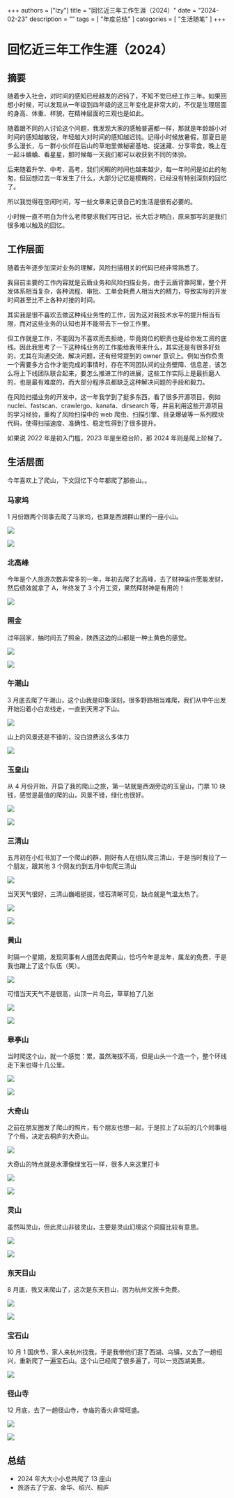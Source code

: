 +++
authors = ["lzy"]
title = "回忆近三年工作生涯（2024）"
date = "2024-02-23"
description = ""
tags = [
    "年度总结"
]
categories = [
    "生活随笔"
]
+++

# 回忆近三年工作生涯（2024）

## 摘要

随着步入社会，对时间的感知已经越发的迟钝了，不知不觉已经工作三年。如果回想小时候，可以发现从一年级到四年级的这三年变化是非常大的，不仅是生理层面的身高、体重、样貌，在精神层面的三观也是如此。

随着跟不同的人讨论这个问题，我发现大家的感触普遍都一样，那就是年龄越小对时间的感知越敏锐，年轻越大对时间的感知越迟钝。记得小时候放暑假，那夏日是多么漫长，与一群小伙伴在后山的草地里做秘密基地、捉迷藏、分享零食，晚上在一起斗蛐蛐、看星星，那时候每一天我们都可以收获到不同的体验。

后来随着升学、中考、高考，我们闲暇的时间也越来越少，每一年时间是如此的匆匆，但回想过去一年发生了什么，大部分记忆是模糊的，已经没有特别深刻的回忆了。

所以我觉得在空闲时间，写一些文章来记录自己的生活是很有必要的。

小时候一直不明白为什么老师要求我们写日记，长大后才明白，原来那写的是我们很多难以触及的回忆。

## 工作层面

随着去年逐步加深对业务的理解，风险扫描相关的代码已经非常熟悉了。

我目前主要的工作内容就是云盾业务和风险扫描业务，由于云盾背靠阿里，整个开发体系相当复杂，各种流程、审批、工单会耗费人相当大的精力，导致实际的开发时间甚至比不上各种对接的时间。

其实我是很不喜欢去做这种纯业务性的工作，因为这对我技术水平的提升相当有限，而对这些业务的认知也并不能带去下一份工作里。

但工作就是工作，不能因为不喜欢而去拒绝，毕竟岗位的职责也是给你发工资的底线。因此我思考了一下这种纯业务的工作能给我带来什么，其实还是有很多好处的，尤其在沟通交流、解决问题，还有经常提到的 owner 意识上。例如当你负责一个需要多方合作才能完成的事情时，存在不同团队间的业务壁障、信息差，该怎么将上下线团队联合起来，要怎么推进工作的进展，这些工作实际上是最折磨人的，也是最有难度的，而大部分程序员都缺乏这种解决问题的手段和毅力。

在风险扫描业务的开发中，这一年我学到了挺多东西，看了很多开源项目，例如 nuclei、fastscan、crawlergo、kanata、dirsearch 等，并且利用这些开源项目的学习经验，重构了风险扫描中的 web 爬虫、扫描引擎、目录爆破等一系列模块代码，使得扫描速度、准确性、稳定性得到了很多提升。

如果说 2022 年是初入门槛，2023 年是坐稳台阶，那 2024 年则是爬上阶梯了。

## 生活层面

今年喜欢上了爬山，下文回忆下今年都爬了那些山。。

### 马家坞

1 月份跟两个同事去爬了马家坞，也算是西湖群山里的一座小山。

![](../static/YmLRbUdHDoni7zxrySNceM6lnLf.png)

![](../static/Vznbbg92UoLi4OxvY3wcEGyPn7c.png)

### 北高峰

今年是个人旅游次数非常多的一年，年初去爬了北高峰，去了财神庙许愿能发财，然后绩效就拿了 A，年终发了 3 个月工资，果然拜财神是有用的！

![](../static/JGITbiVGDoFGq1xMjvNcAUQ4nnb.png)

### 照金

过年回家，抽时间去了照金，陕西这边的山都是一种土黄色的感觉。

![](../static/C5x7brlG8oTkDzxINNyc5YIznSh.png)

![](../static/ZDp8bOVIao506jx9DA5clLxcnyd.png)

### 午潮山

3 月底去爬了午潮山，这个山我是印象深刻，很多野路相当难爬，我们从中午出发开始沿着小白龙线走，一直到天黑才下山。

![](../static/FDbmb3pRFov1PqxFDmec8ROsnUf.png)

山上的风景还是不错的，没白浪费这么多体力

![](../static/VFNJbtIlGo5fmvxJLw1cjPd9nVh.png)

### 玉皇山

从 4 月份开始，开启了我的爬山之旅，第一站就是西湖旁边的玉皇山，门票 10 块钱，感觉是最值的爬的山，风景不错，绿化也很好。

![](../static/MPV5b8tLfo22pyxdKg5c25jQnvI.png)

![](../static/Eq6LbAhO0o8GjxxFoBFczmPun4g.png)

### 三清山

五月初在小红书加了一个爬山的群，刚好有人在组队爬三清山，于是当时我拉了一个朋友，跟其他 3 个网友约到五月中旬爬三清山

![](../static/DMh1bAT4Joi6OMxdBNzceBa0nah.png)

当天天气很好，三清山巍峨挺拔，怪石清晰可见，缺点就是气温太热了。

![](../static/MwVEbDvEGoPO0nx6O5OcQxZFngf.png)

![](../static/SDpobCb7qoTi20xxAKwcZMoZnNh.png)

### 黄山

时隔一个星期，发现同事有人组团去爬黄山，恰巧今年是龙年，属龙的免费，于是我也蹭上了这个队伍（笑）。

![](../static/ONp8bmboooaDzsx185uckfdSnFf.png)

可惜当天天气不是很高，山顶一片乌云，草草拍了几张

![](../static/Kf7ub5omBolqV0xSxV7ctCrQn2f.png)

![](../static/HQ1WbAdo5om5rXxXYbhcvxR5nno.png)

### 皋亭山

当时爬这个山，就一个感觉：累，虽然海拔不高，但是山头一个连一个，整个环线走下来也得十几公里。

![](../static/GVFkbw0lioPKlsxAjOKcYzi1nUd.png)

![](../static/RZFIbTtito0P4exuncnchQGAn1f.png)

### 大奇山

之前在朋友圈发了爬山的照片，有个朋友也想一起，于是拉上了以前的几个同事组了个局，决定去桐庐的大奇山。

![](../static/Q9uubVdyfox7auxYc5tcfXtvn8b.png)

大奇山的特点就是水潭像绿宝石一样，很多人来这里打卡

![](../static/E1GxbWgnKoEQJuxtmNgcVuXKn1g.png)

![](../static/CEnibw2L5oraY0xASUzciZ4Rnpf.png)

### 灵山

虽然叫灵山，但此灵山非彼灵山，主要是灵山幻境这个洞窟比较有意思。

![](../static/AnzAbbO2AoTJllxfAXLc2978n3s.png)

![](../static/Q1dgbZjnKoKWNWxuQ6GcqAzSn7e.png)

### 东天目山

8 月底，我又来爬山了，这次是东天目山，因为杭州文旅卡免费。

![](../static/G3subLY5zojb5yxFqOJciuB9nee.png)

![](../static/JF31biqvKooEftxB1SdcqTnSnOe.png)

### 宝石山

10 月 1 国庆节，家人来杭州找我，于是我带他们逛了西湖、乌镇，又去了一趟绍兴，重新爬了一遍宝石山。这个山已经爬了很多遍了，可以一览西湖美景。

![](../static/SOG5bGrc5oo8btxCvhVczdKMnhf.png)

### 径山寺

12 月底，去了一趟径山寺，寺庙的香火非常旺盛。

![](../static/H5PObRNwHoMBREx4aOvcsc3inCc.png)

![](../static/T78HbISsto0MUExhC0zc1HSLnAh.png)

## 总结

- 2024 年大大小小总共爬了 13 座山
- 旅游去了宁波、金华、绍兴、桐庐
